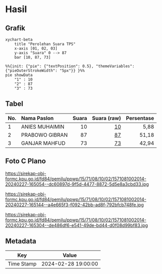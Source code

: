 # Hasil

## Grafik

```mermaid
xychart-beta
    title "Perolehan Suara TPS"
    x-axis [01, 02, 03]
    y-axis "Suara" 0 --> 87
    bar [10, 87, 73]
```

```mermaid
%%{init: {"pie": {"textPosition": 0.5}, "themeVariables": {"pieOuterStrokeWidth": "5px"}} }%%
pie showData
    "1" : 10
    "2" : 87
    "3" : 73
```

## Tabel

| No. | Nama Paslon    | Suara | Suara (raw) | Persentase |
|:--- |:-------------- | -----:| -----------:| ----------:|
| 1   | ANIES MUHAIMIN | 10    | [10][p-1]   | 5,88       |
| 2   | PRABOWO GIBRAN | 87    | [87][p-2]   | 51,18      |
| 3   | GANJAR MAHFUD  | 73    | [73][p-3]   | 42,94      |


[p-1]: https://github.com/gigit-pemilu/pemilu-2024-15-jambi/blob/main/pilpres/hitung-suara/sub/15-jambi/sub/71-kota-jambi/sub/08-jelutung/sub/1002-cempaka-putih/sub/014-tps/sub/paslon-1.txt
[p-2]: https://github.com/gigit-pemilu/pemilu-2024-15-jambi/blob/main/pilpres/hitung-suara/sub/15-jambi/sub/71-kota-jambi/sub/08-jelutung/sub/1002-cempaka-putih/sub/014-tps/sub/paslon-2.txt
[p-3]: https://github.com/gigit-pemilu/pemilu-2024-15-jambi/blob/main/pilpres/hitung-suara/sub/15-jambi/sub/71-kota-jambi/sub/08-jelutung/sub/1002-cempaka-putih/sub/014-tps/sub/paslon-3.txt

## Foto C Plano

https://sirekap-obj-formc.kpu.go.id/fd84/pemilu/ppwp/15/71/08/10/02/1571081002014-20240227-165054--dc60897d-9f5d-4477-8872-5d5e8a3cbd33.jpg

https://sirekap-obj-formc.kpu.go.id/fd84/pemilu/ppwp/15/71/08/10/02/1571081002014-20240227-165144--a4e665f3-f092-42bb-ad8f-792bfcb748fe.jpg

https://sirekap-obj-formc.kpu.go.id/fd84/pemilu/ppwp/15/71/08/10/02/1571081002014-20240227-165304--de486df6-e541-49de-bd44-d0f08d99bf83.jpg


## Metadata

| Key        | Value               |
| ---------- | ------------------- |
| Time Stamp | 2024-02-28 19:00:00 |



